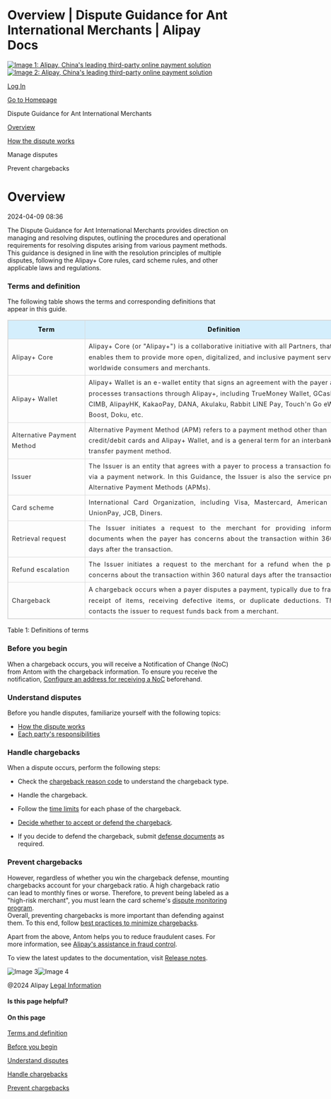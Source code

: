 Overview | Dispute Guidance for Ant International Merchants | Alipay Docs
===============
                        

[![Image 1: Alipay, China's leading third-party online payment solution](https://ac.alipay.com/storage/2024/3/26/d66c43c0-440d-4c97-9976-f2028a2c8c5e.svg)![Image 2: Alipay, China's leading third-party online payment solution](https://ac.alipay.com/storage/2024/3/26/a48bd336-aea0-4f16-bf83-616eacbb4434.svg)](/docs/)

[Log In](https://global.alipay.com/ilogin/account_login.htm?goto=https%3A%2F%2Fglobal.alipay.com%2Fdocs%2Fac%2Fdispute%2Foverview)

[Go to Homepage](../../)

Dispute Guidance for Ant International Merchants

[Overview](/docs/ac/dispute/overview)

[How the dispute works](/docs/ac/dispute/process)

Manage disputes

Prevent chargebacks

Overview
========

2024-04-09 08:36

The Dispute Guidance for Ant International Merchants provides direction on managing and resolving disputes, outlining the procedures and operational requirements for resolving disputes arising from various payment methods. This guidance is designed in line with the resolution principles of multiple disputes, following the Alipay+ Core rules, card scheme rules, and other applicable laws and regulations.

### Terms and definition

The following table shows the terms and corresponding definitions that appear in this guide.

<table style="width:806px;outline:none;border-collapse:collapse;border:1px solid rgb(217, 217, 217)" class="lake-table"><colgroup><col width="174" span="1"><col width="315" span="1"><col width="317" span="1"></colgroup><tbody><tr style="height:42px"><td style="background:rgb(212, 238, 252);min-width:90px;font-size:14px;white-space:normal;overflow-wrap:break-word;border:1px solid rgb(217, 217, 217);padding:4px 8px;cursor:default"><p data-lake-id="9fbbdb93b1ba530b75535b3d1281c5b0" style="text-align:center;font-size:14px;color:rgb(38, 38, 38);line-height:1.74;letter-spacing:0.05em;outline-style:none;overflow-wrap:break-word;margin-top:0px;margin-bottom:0px"><strong><span style="color:black">Term</span></strong><strong></strong></p></td><td colspan="2" style="background:rgb(212, 238, 252);min-width:90px;font-size:14px;white-space:normal;overflow-wrap:break-word;border:1px solid rgb(217, 217, 217);padding:4px 8px;cursor:default"><p data-lake-id="a0721923707a8ac2f4d6ed9921d44c43" style="text-align:center;font-size:14px;color:rgb(38, 38, 38);line-height:1.74;letter-spacing:0.05em;outline-style:none;overflow-wrap:break-word;margin-top:0px;margin-bottom:0px"><strong><span style="color:black">Definition</span></strong><strong></strong></p></td></tr><tr style="height:42px"><td style="min-width:90px;font-size:14px;white-space:normal;overflow-wrap:break-word;border:1px solid rgb(217, 217, 217);padding:4px 8px;cursor:default"><p data-lake-id="cf0cde0ed0ccdd4666776dad55a2eb28" style="font-size:14px;color:rgb(38, 38, 38);line-height:1.74;letter-spacing:0.05em;outline-style:none;overflow-wrap:break-word;margin-top:0px;margin-bottom:0px"><span style="color:#262626">Alipay+ Core</span></p></td><td colspan="2" style="min-width:90px;font-size:14px;white-space:normal;overflow-wrap:break-word;border:1px solid rgb(217, 217, 217);padding:4px 8px;cursor:default"><p data-lake-id="a4e75ad38758ce8323117d5faee488d4" style="text-align:left;font-size:14px;color:rgb(38, 38, 38);line-height:1.74;letter-spacing:0.05em;outline-style:none;overflow-wrap:break-word;margin-top:0px;margin-bottom:0px"><span class="lake-fontsize-11" data-mce-style="font-size: 11px" style="font-size:14px">Alipay+ Core (or "Alipay+") is a collaborative initiative with all Partners, that enables them to provide more open, digitalized, and inclusive payment services to worldwide consumers and merchants.</span></p></td></tr><tr style="height:42px"><td style="min-width:90px;font-size:14px;white-space:normal;overflow-wrap:break-word;border:1px solid rgb(217, 217, 217);padding:4px 8px;cursor:default"><p data-lake-id="dc8466e3bbb8b8b7ba43b099dbffda65" style="font-size:14px;color:rgb(38, 38, 38);line-height:1.74;letter-spacing:0.05em;outline-style:none;overflow-wrap:break-word;margin-top:0px;margin-bottom:0px"><span style="color:#262626">Alipay+ Wallet</span></p></td><td colspan="2" style="min-width:90px;font-size:14px;white-space:normal;overflow-wrap:break-word;border:1px solid rgb(217, 217, 217);padding:4px 8px;cursor:default"><p data-lake-id="1f4ff8b2527972b879d9ff439e32ad1b" style="text-align:left;font-size:14px;color:rgb(38, 38, 38);line-height:1.74;letter-spacing:0.05em;outline-style:none;overflow-wrap:break-word;margin-top:0px;margin-bottom:0px"><span class="lake-fontsize-11" data-mce-style="font-size: 11px" style="font-size:14px">Alipay+ Wallet is an e-wallet entity that signs an agreement with the payer and processes transactions through Alipay+, including TrueMoney Wallet, GCash, BPI, CIMB, AlipayHK, KakaoPay, DANA, Akulaku, Rabbit LINE Pay, Touch'n Go eWallet, Boost, Doku, etc.</span></p></td></tr><tr style="height:42px"><td style="min-width:90px;font-size:14px;white-space:normal;overflow-wrap:break-word;border:1px solid rgb(217, 217, 217);padding:4px 8px;cursor:default"><p data-lake-id="23901f0841a2611b07a7c8ac3fb24ea1" style="font-size:14px;color:rgb(38, 38, 38);line-height:1.74;letter-spacing:0.05em;outline-style:none;overflow-wrap:break-word;margin-top:0px;margin-bottom:0px"><span style="color:#262626">Alternative Payment Method</span></p></td><td colspan="2" style="min-width:90px;font-size:14px;white-space:normal;overflow-wrap:break-word;border:1px solid rgb(217, 217, 217);padding:4px 8px;cursor:default"><p data-lake-id="56144c0469e498d395257bf6e7545eb5" style="text-align:left;font-size:14px;color:rgb(38, 38, 38);line-height:1.74;letter-spacing:0.05em;outline-style:none;overflow-wrap:break-word;margin-top:0px;margin-bottom:0px"><span class="lake-fontsize-11" data-mce-style="font-size: 11px" style="font-size:14px">Alternative Payment Method (APM) refers to a payment method other than credit/debit cards and Alipay+ Wallet, and is a general term for an interbank transfer payment method.</span></p></td></tr><tr style="height:1px"><td style="min-width:90px;font-size:14px;white-space:normal;overflow-wrap:break-word;border:1px solid rgb(217, 217, 217);padding:4px 8px;cursor:default"><p data-lake-id="9e25758415e98c535510c690c22e6dfd" style="font-size:14px;color:rgb(38, 38, 38);line-height:1.74;letter-spacing:0.05em;outline-style:none;overflow-wrap:break-word;margin-top:0px;margin-bottom:0px"><span style="color:#262626">Issuer</span></p></td><td rowspan="1" colspan="2" style="min-width:90px;font-size:14px;white-space:normal;overflow-wrap:break-word;border:1px solid rgb(217, 217, 217);padding:4px 8px;cursor:default"><p data-lake-id="176ca4f5ccf442bebf8c96bbb3d42aa1" style="text-align:justify;font-size:14px;color:rgb(38, 38, 38);line-height:1.74;letter-spacing:0.05em;outline-style:none;overflow-wrap:break-word;margin-top:0px;margin-bottom:0px"><span class="lake-fontsize-11" data-mce-style="font-size: 11px" style="font-size:14px">The Issuer is an entity that agrees with a payer to process a transaction for a payer via a payment network. In this Guidance, the Issuer is also the service provider of Alternative Payment Methods (APMs).</span></p></td></tr><tr style="height:1px"><td style="min-width:90px;font-size:14px;white-space:normal;overflow-wrap:break-word;border:1px solid rgb(217, 217, 217);padding:4px 8px;cursor:default"><p data-lake-id="5a43ec2c58cf6cce1a2fb8b3fe0ff028" style="font-size:14px;color:rgb(38, 38, 38);line-height:1.74;letter-spacing:0.05em;outline-style:none;overflow-wrap:break-word;margin-top:0px;margin-bottom:0px"><span style="color:#262626">Card scheme</span></p></td><td rowspan="1" colspan="2" style="min-width:90px;font-size:14px;white-space:normal;overflow-wrap:break-word;border:1px solid rgb(217, 217, 217);padding:4px 8px;cursor:default"><p data-lake-id="db02ba1e4ae815c0c4afff0f42876abf" style="text-align:justify;font-size:14px;color:rgb(38, 38, 38);line-height:1.74;letter-spacing:0.05em;outline-style:none;overflow-wrap:break-word;margin-top:0px;margin-bottom:0px"><span class="lake-fontsize-11" data-mce-style="font-size: 11px" style="font-size:14px">International Card Organization, including Visa, Mastercard, American Express, UnionPay, JCB, Diners.</span></p></td></tr><tr style="height:1px"><td style="min-width:90px;font-size:14px;white-space:normal;overflow-wrap:break-word;border:1px solid rgb(217, 217, 217);padding:4px 8px;cursor:default"><p data-lake-id="41d8c14ad86dcad197c2b2bea6f2109c" style="font-size:14px;color:rgb(38, 38, 38);line-height:1.74;letter-spacing:0.05em;outline-style:none;overflow-wrap:break-word;margin-top:0px;margin-bottom:0px"><span style="color:#262626">Retrieval request</span></p></td><td rowspan="1" colspan="2" style="min-width:90px;font-size:14px;white-space:normal;overflow-wrap:break-word;border:1px solid rgb(217, 217, 217);padding:4px 8px;cursor:default"><p data-lake-id="b076d4d3e959eb53ef7a0d390cc1132a" style="text-align:justify;font-size:14px;color:rgb(38, 38, 38);line-height:1.74;letter-spacing:0.05em;outline-style:none;overflow-wrap:break-word;margin-top:0px;margin-bottom:0px"><span class="lake-fontsize-11" data-mce-style="font-size: 11px" style="font-size:14px">The Issuer initiates a request to the merchant for providing information or documents when the payer has concerns about the transaction within 360 natural days after the transaction.</span></p></td></tr><tr style="height:1px"><td style="min-width:90px;font-size:14px;white-space:normal;overflow-wrap:break-word;border:1px solid rgb(217, 217, 217);padding:4px 8px;cursor:default"><p data-lake-id="0b6abe49648a68db4bec7cf448413dda" style="text-align:left;font-size:14px;color:rgb(38, 38, 38);line-height:1.74;letter-spacing:0.05em;outline-style:none;overflow-wrap:break-word;margin-top:0px;margin-bottom:0px"><span class="lake-fontsize-11" data-mce-style="font-size: 11px" style="font-size:14px">Refund escalation</span></p></td><td rowspan="1" colspan="2" style="min-width:90px;font-size:14px;white-space:normal;overflow-wrap:break-word;border:1px solid rgb(217, 217, 217);padding:4px 8px;cursor:default"><p data-lake-id="642aee6fbbaa6e2b7a13ecd5c788714f" style="text-align:justify;font-size:14px;color:rgb(38, 38, 38);line-height:1.74;letter-spacing:0.05em;outline-style:none;overflow-wrap:break-word;margin-top:0px;margin-bottom:0px"><span class="lake-fontsize-11" data-mce-style="font-size: 11px" style="font-size:14px">The Issuer initiates a request to the merchant for a refund when the payer has concerns about the transaction within 360 natural days after the transaction.</span><span style="color:#262626"></span></p></td></tr><tr style="height:1px"><td style="min-width:90px;font-size:14px;white-space:normal;overflow-wrap:break-word;border:1px solid rgb(217, 217, 217);padding:4px 8px;cursor:default"><p data-lake-id="010b5f29347048d9cb00ecf3561173b4" style="font-size:14px;color:rgb(38, 38, 38);line-height:1.74;letter-spacing:0.05em;outline-style:none;overflow-wrap:break-word;margin-top:0px;margin-bottom:0px"><span style="color:#262626">Chargeback</span></p></td><td rowspan="1" colspan="2" style="text-align:left;min-width:90px;font-size:14px;white-space:normal;overflow-wrap:break-word;border:1px solid rgb(217, 217, 217);padding:4px 8px;cursor:default"><p data-lake-id="c49b60dbc1c4bb6ef96b052a1c1f20c4" style="text-align:justify;font-size:14px;color:rgb(38, 38, 38);line-height:1.74;letter-spacing:0.05em;outline-style:none;overflow-wrap:break-word;margin-top:0px;margin-bottom:0px"><span class="lake-fontsize-11" data-mce-style="font-size: 11px" style="font-size:14px">A chargeback occurs when a payer disputes a payment, typically due to fraud, non-receipt of items, receiving defective items, or duplicate deductions. The payer contacts the issuer to request funds back from a merchant.</span></p></td></tr></tbody></table>

Table 1: Definitions of terms

### Before you begin

When a chargeback occurs, you will receive a Notification of Change (NoC) from Antom with the chargeback information. To ensure you receive the notification, [Configure an address for receiving a NoC](https://global.alipay.com/docs/ac/dispute/noc) beforehand.

### Understand disputes

Before you handle disputes, familiarize yourself with the following topics:

*   [How the dispute works](https://global.alipay.com/docs/ac/dispute/process)
*   [Each party's responsibilities](https://global.alipay.com/docs/ac/dispute/pr)

### Handle chargebacks

When a dispute occurs, perform the following steps:

*   Check the [chargeback reason code](https://global.alipay.com/docs/ac/dispute/reason_code) to understand the chargeback type.
*   Handle the chargeback.

*   Follow the [time limits](https://global.alipay.com/docs/ac/dispute/timeframe) for each phase of the chargeback.
*   [Decide whether to accept or defend the chargeback](https://global.alipay.com/docs/ac/dispute/decision).
*   If you decide to defend the chargeback, submit [defense documents](https://global.alipay.com/docs/ac/dispute/defend_chargeback) as required.

### Prevent chargebacks

However, regardless of whether you win the chargeback defense, mounting chargebacks account for your chargeback ratio. A high chargeback ratio can lead to monthly fines or worse. Therefore, to prevent being labeled as a "high-risk merchant", you must learn the card scheme's [dispute monitoring program](https://global.alipay.com/docs/ac/dispute/monitor).  
Overall, preventing chargebacks is more important than defending against them. To this end, follow [best practices to minimize chargebacks](https://global.alipay.com/docs/ac/dispute/bp).

Apart from the above, Antom helps you to reduce fraudulent cases. For more information, see [Alipay's assistance in fraud control](https://global.alipay.com/docs/ac/dispute/fraud).

To view the latest updates to the documentation, visit [Release notes](https://global.alipay.com/docs/releasenotes).

![Image 3](https://ac.alipay.com/storage/2021/5/20/19b2c126-9442-4f16-8f20-e539b1db482a.png)![Image 4](https://ac.alipay.com/storage/2021/5/20/e9f3f154-dbf0-455f-89f0-b3d4e0c14481.png)

@2024 Alipay [Legal Information](https://global.alipay.com/docs/ac/platform/membership)

#### Is this page helpful?

#### On this page

[Terms and definition](#EJESo "Terms and definition")

[Before you begin](#c8Aym "Before you begin")

[Understand disputes](#LFNH8 "Understand disputes")

[Handle chargebacks](#pWbe6 "Handle chargebacks")

[Prevent chargebacks](#eLYVW "Prevent chargebacks")